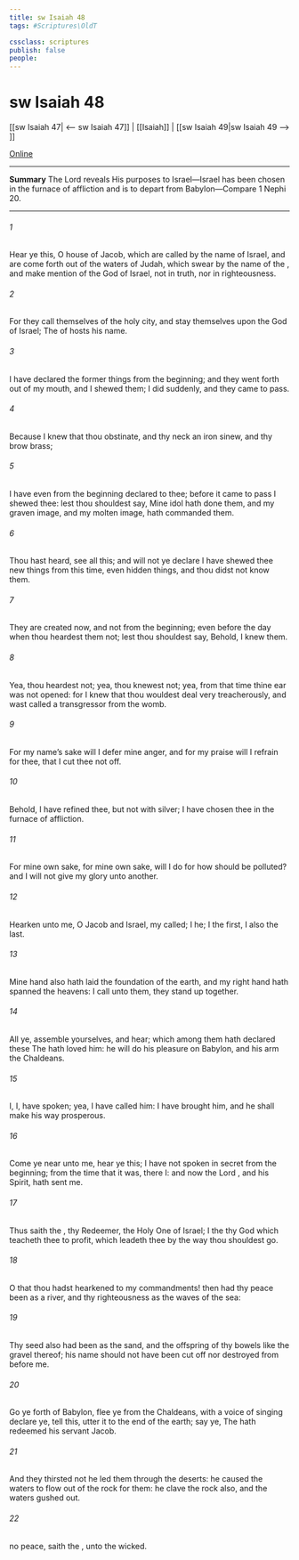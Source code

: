 ```yaml
---
title: sw Isaiah 48
tags: #Scriptures\OldT

cssclass: scriptures
publish: false
people:
---
```


# sw Isaiah 48
[[sw Isaiah 47| <-- sw Isaiah 47]] | [[Isaiah]] | [[sw Isaiah 49|sw Isaiah 49 --> ]]

[Online](https://churchofjesuschrist.org/study/scriptures/ot/isa/48?lang=eng)

---
__Summary__
The Lord reveals His purposes to Israel—Israel has been chosen in the furnace of affliction and is to depart from Babylon—Compare 1 Nephi 20.

---
###### 1 
Hear ye this, O house of Jacob, which are called by the name of Israel, and are come forth out of the waters of Judah, which swear by the name of the , and make mention of the God of Israel,  not in truth, nor in righteousness.

###### 2 
For they call themselves of the holy city, and stay themselves upon the God of Israel; The  of hosts  his name.

###### 3 
I have declared the former things from the beginning; and they went forth out of my mouth, and I shewed them; I did  suddenly, and they came to pass.

###### 4 
Because I knew that thou  obstinate, and thy neck  an iron sinew, and thy brow brass;

###### 5 
I have even from the beginning declared  to thee; before it came to pass I shewed  thee: lest thou shouldest say, Mine idol hath done them, and my graven image, and my molten image, hath commanded them.

###### 6 
Thou hast heard, see all this; and will not ye declare  I have shewed thee new things from this time, even hidden things, and thou didst not know them.

###### 7 
They are created now, and not from the beginning; even before the day when thou heardest them not; lest thou shouldest say, Behold, I knew them.

###### 8 
Yea, thou heardest not; yea, thou knewest not; yea, from that time  thine ear was not opened: for I knew that thou wouldest deal very treacherously, and wast called a transgressor from the womb.

###### 9 
For my name’s sake will I defer mine anger, and for my praise will I refrain for thee, that I cut thee not off.

###### 10 
Behold, I have refined thee, but not with silver; I have chosen thee in the furnace of affliction.

###### 11 
For mine own sake,  for mine own sake, will I do  for how should  be polluted? and I will not give my glory unto another.

###### 12 
Hearken unto me, O Jacob and Israel, my called; I  he; I  the first, I also  the last.

###### 13 
Mine hand also hath laid the foundation of the earth, and my right hand hath spanned the heavens:  I call unto them, they stand up together.

###### 14 
All ye, assemble yourselves, and hear; which among them hath declared these  The  hath loved him: he will do his pleasure on Babylon, and his arm  the Chaldeans.

###### 15 
I,  I, have spoken; yea, I have called him: I have brought him, and he shall make his way prosperous.

###### 16 
Come ye near unto me, hear ye this; I have not spoken in secret from the beginning; from the time that it was, there  I: and now the Lord , and his Spirit, hath sent me.

###### 17 
Thus saith the , thy Redeemer, the Holy One of Israel; I  the  thy God which teacheth thee to profit, which leadeth thee by the way  thou shouldest go.

###### 18 
O that thou hadst hearkened to my commandments! then had thy peace been as a river, and thy righteousness as the waves of the sea:

###### 19 
Thy seed also had been as the sand, and the offspring of thy bowels like the gravel thereof; his name should not have been cut off nor destroyed from before me.

###### 20 
Go ye forth of Babylon, flee ye from the Chaldeans, with a voice of singing declare ye, tell this, utter it  to the end of the earth; say ye, The  hath redeemed his servant Jacob.

###### 21 
And they thirsted not  he led them through the deserts: he caused the waters to flow out of the rock for them: he clave the rock also, and the waters gushed out.

###### 22 
 no peace, saith the , unto the wicked.


